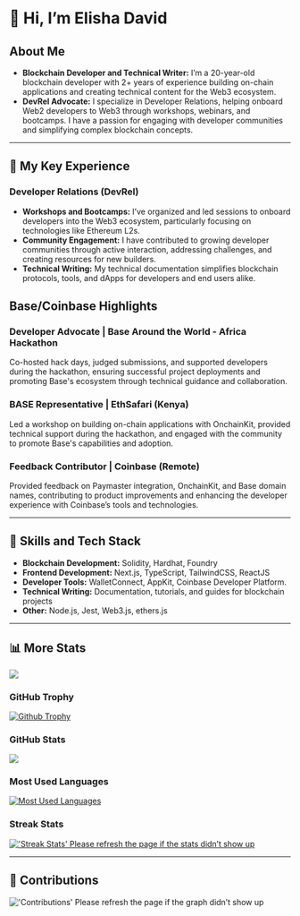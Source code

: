 # 👋 Hi, I’m Elisha David

## About Me
- **Blockchain Developer and Technical Writer:** I’m a 20-year-old blockchain developer with 2+ years of experience building on-chain applications and creating technical content for the Web3 ecosystem.
- **DevRel Advocate:** I specialize in Developer Relations, helping onboard Web2 developers to Web3 through workshops, webinars, and bootcamps. I have a passion for engaging with developer communities and simplifying complex blockchain concepts.

---

## 🚀 My Key Experience
### Developer Relations (DevRel)
- **Workshops and Bootcamps:** I’ve organized and led sessions to onboard developers into the Web3 ecosystem, particularly focusing on technologies like Ethereum L2s.
- **Community Engagement:** I have contributed to growing developer communities through active interaction, addressing challenges, and creating resources for new builders.
- **Technical Writing:** My technical documentation simplifies blockchain protocols, tools, and dApps for developers and end users alike.

## Base/Coinbase Highlights
### Developer Advocate | Base Around the World - Africa Hackathon  
Co-hosted hack days, judged submissions, and supported developers during the hackathon, ensuring successful project deployments and promoting Base's ecosystem through technical guidance and collaboration.
### BASE Representative | EthSafari (Kenya)  
Led a workshop on building on-chain applications with OnchainKit, provided technical support during the hackathon, and engaged with the community to promote Base's capabilities and adoption.
### Feedback Contributor | Coinbase (Remote)  
Provided feedback on Paymaster integration, OnchainKit, and Base domain names, contributing to product improvements and enhancing the developer experience with Coinbase’s tools and technologies.


---

## 🌟 Skills and Tech Stack
- **Blockchain Development:** Solidity, Hardhat, Foundry
- **Frontend Development:** Next.js, TypeScript, TailwindCSS, ReactJS
- **Developer Tools:** WalletConnect, AppKit, Coinbase Developer Platform.
- **Technical Writing:** Documentation, tutorials, and guides for blockchain projects
- **Other:** Node.js, Jest, Web3.js, ethers.js


---

## 📊 More Stats
![](https://komarev.com/ghpvc/?username=Elishaokon13&color=green) <br />

### GitHub Trophy
<a href="https://Elishaokon13.github.io">
<img alt="Github Trophy" src="https://github-profile-trophy.vercel.app/?username=Elishaokon13&theme=gruvbox">
</a>

### GitHub Stats
<a href="https://Elishaokon13.github.io">
  <img src="https://github-readme-stats.anuraghazra1.vercel.app/api?username=Elishaokon13&show_icons=true" />
</a>

### Most Used Languages
<a href="https://Elishaokon13.github.io">
<img alt="Most Used Languages" src="https://github-readme-stats.vercel.app/api/top-langs/?username=Elishaokon13&langs_count=5&theme=tokyonight">
</a>

### Streak Stats
<a href="https://Elishaokon13.github.io">
<img alt="'Streak Stats' Please refresh the page if the stats didn’t show up" src="https://github-readme-streak-stats.herokuapp.com/?user=Elishaokon13&theme=dark">
</a>

---

## 📜 Contributions
<img alt="'Contributions' Please refresh the page if the graph didn’t show up" src="https://activity-graph.herokuapp.com/graph?username=Elishaokon13&theme=dracula">
